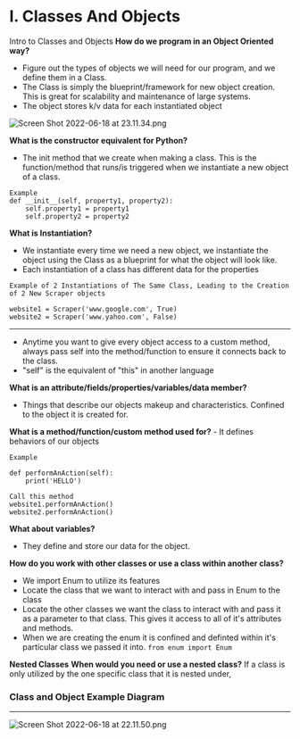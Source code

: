 # I. Classes And Objects
Intro to Classes and Objects
**How do we program in an Object Oriented way?**

- Figure out the types of objects we will need for our program, and we define them in a Class.
- The Class is simply the blueprint/framework for new object creation. This is great for scalability and maintenance of large systems.
- The object stores k/v data for each instantiated object

![Screen Shot 2022-06-18 at 23.11.34.png](:/43ab4c71accb4828be8e2e1a1be0fa25)

**What is the constructor equivalent for Python?**

- The init method that we create when making a class. This is the function/method that runs/is triggered when we instantiate a new object of a class.

```
Example
def __init__(self, property1, property2):
    self.property1 = property1
    self.property2 = property2
```

**What is Instantiation?**

- We instantiate every time we need a new object, we instantiate the object using the Class as a blueprint for what the object will look like.
- Each instantiation of a class has different data for the properties

```
Example of 2 Instantiations of The Same Class, Leading to the Creation of 2 New Scraper objects

website1 = Scraper('www.google.com', True)
website2 = Scraper('www.yahoo.com', False)
```

* * *

- Anytime you want to give every object access to a custom method, always pass self into the method/function to ensure it connects back to the class.
- "self" is the equivalent of "this" in another language

**What is an attribute/fields/properties/variables/data member?**

- Things that describe our objects makeup and characteristics. Confined to the object it is created for.

**What is a method/function/custom method used for?**
\- It defines behaviors of our objects

```
Example

def performAnAction(self):
    print('HELLO')
    
Call this method
website1.performAnAction()
website2.performAnAction()
```

**What about variables?**

- They define and store our data for the object.

**How do you work with other classes or use a class within another class?**

- We import Enum to utilize its features
- Locate the class that we want to interact with and pass in Enum to the class
- Locate the other classes we want the class to interact with and pass it as a parameter to that class. This gives it access to all of it's attributes and methods.
- When we are creating the enum it is confined and definted within it's particular class we passed it into.
    `from enum import Enum`

**Nested Classes**
**When would you need or use a nested class?**
If a class is only utilized by the one specific class that it is nested under,

### Class and Object Example Diagram

* * *

![Screen Shot 2022-06-18 at 22.11.50.png](:/2086d79c074e499fb9d5f93fcb5b7f72)